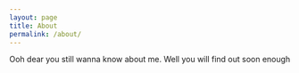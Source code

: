 ```yaml
---
layout: page
title: About
permalink: /about/
---
```


Ooh dear you still wanna know about me. Well you will find out soon enough
